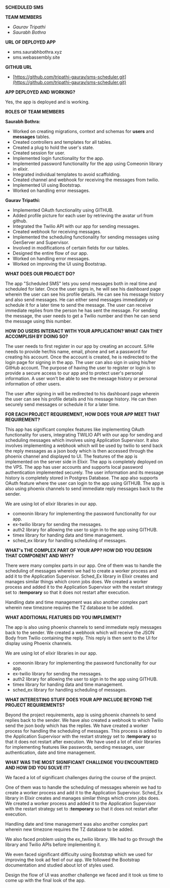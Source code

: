**SCHEDULED SMS**

**TEAM MEMBERS**

- _Gaurav Tripathi_
- _Saurabh Bothra_

**URL OF DEPLOYED APP**

- sms.saurabhbothra.xyz
- sms.webassembly.site

**GITHUB URL**

- [https://github.com/tripathi-gaurav/sms-scheduler.git](https://github.com/tripathi-gaurav/sms-scheduler.git)

**APP DEPLOYED AND WORKING?**

Yes, the app is deployed and is working.

**ROLES OF TEAM MEMBERS**

**Saurabh Bothra:**

- Worked on creating migrations, context and schemas for **users**
and **messages** tables.
- Created controllers and templates for all tables.
- Created a plug to hold the user&#39;s state.
- Created session for user.
- Implemented login functionality for the app.
- Implemented password functionality for the app using Comeonin
library in elixir.
- Integrated individual templates to avoid scaffolding.
- Created channel and webhook for receiving the messages from twilio.
- Implemented UI using Bootstrap.
- Worked on handling error messages.

**Gaurav Tripathi:**

- Implemented OAuth functionality using GITHUB.
- Added profile picture for each user by retrieving the avatar url
from github.
- Integrated the Twilio API with our app for sending messages.
- Created webhook for receiving messages.
- Implemented the scheduling functionality for sending messages using
GenServer and Supervisor.
- Involved in modifications of certain fields for our tables.
- Designed the entire flow of our app.
- Worked on handling error messages.
- Worked on improving the UI using Bootstrap.

**WHAT DOES OUR PROJECT DO?**

The app &quot;Scheduled SMS&quot; lets you send messages both in real
time and scheduled for later. Once the user signs in, he will see his
dashboard page wherein the user can see his profile details. He can
see his message history and also send messages. He can either send
messages immediately or schedule it for a later time to send the
message. The user can receive immediate replies from the person he
has sent the message. For sending the message, the user needs to get
a Twilio number and then he can send the message using this number.

**HOW DO USERS INTERACT WITH YOUR APPLICATION? WHAT CAN THEY
ACCOMPLISH BY DOING SO?**

The user needs to first register in our app by creating an account.
S/He needs to provide her/his name, email, phone and set a password
for creating his account. Once the account is created, he is
redirected to the login page for signing in the app. The user can
also sign in using his/her GitHub account. The purpose of having the
user to register or login is to provide a secure access to our app
and to protect user&#39;s personal information. A user won&#39;t be
able to see the message history or personal information of other
users.

The user after signing in will be redirected to his dashboard page
wherein the user can see his profile details and his message history.
He can then securely send messages or schedule it for a later time.

**FOR EACH PROJECT REQUIREMENT, HOW DOES YOUR APP MEET THAT
REQUIREMENT?**

This app has significant complex features like implementing OAuth
functionality for users, integrating TWILIO API with our app for
sending and scheduling messages which involves using Application
Supervisor. It also involves implementing a webhook which will be
used by twilio to send back the reply messages as a json body which
is then accessed through the phoenix channel and displayed to UI. The
features of the app is implemented on the server side in Elixir. The
app is completely deployed on the VPS. The app has user accounts and
supports local password authentication implemented securely. The user
information and its message history is completely stored in Postgres
Database. The app also supports OAuth feature where the user can
login to the app using GITHUB. The app is also using phoenix channels
to send immediate reply messages back to the sender.

We are using lot of elixir libraries in our app.

- comeonin library for implementing the password functionality for
our app.
- ex-twilio library for sending the messages.
- auth2 library for allowing the user to sign in to the app using
GITHUB.
- timex library for handing data and time management.
- sched\_ex library for handling scheduling of messages.

**WHAT&#39;s THE COMPLEX PART OF YOUR APP? HOW DID YOU DESIGN THAT
COMPONENT AND WHY?**

There were many complex parts in our app. One of them was to handle
the scheduling of messages wherein we had to create a worker process
and add it to the Application Supervisor. Sched\_Ex library in Elixir
creates and manages similar things which cronn jobs does. We created
a worker process and added it to the Application Supervisor with the
restart strategy set to **:temporary** so that it does not restart
after execution.

Handling date and time management was also another complex part
wherein new timezone requires the TZ database to be added.

**WHAT ADDITIONAL FEATURES DID YOU IMPLEMENT?**

The app is also using phoenix channels to send immediate reply
messages back to the sender. We created a webhook which will receive
the JSON Body from Twilio containing the reply. This reply is then
sent to the UI for display using Phoenix channels.

We are using lot of elixir libraries in our app.

- comeonin library for implementing the password functionality for
our app.
- ex-twilio library for sending the messages.
- auth2 library for allowing the user to sign in to the app using
GITHUB.
- timex library for handing data and time management.
- sched\_ex library for handling scheduling of messages.

**WHAT INTERESTING STUFF DOES YOUR APP INCLUDE BEYOND THE PROJECT
REQUIREMENTS?**

Beyond the project requirements, app is using phoenix channels to
send replies back to the sender. We have also created a webhook to
which Twilio send the json body which has the replies. We have
created a worker process for handling the scheduling of messages.
This process is added to the Application Supervisor with the restart
strategy set to **:temporary** so that it does not restart after
execution. We have used a lot of elixir libraries for implementing
features like passwords, sending messages, user authentication, date
and time management.



**WHAT WAS THE MOST SIGNIFICANT CHALLENGE YOU ENCOUNTERED AND HOW DID
YOU SOLVE IT?**

We faced a lot of significant challenges during the course of the
project.

One of them was to handle the scheduling of messages wherein we had
to create a worker process and add it to the Application Supervisor.
Sched\_Ex library in Elixir creates and manages similar things which
cronn jobs does. We created a worker process and added it to the
Application Supervisor with the restart strategy set to
**:temporary** so that it does not restart after execution.

Handling date and time management was also another complex part
wherein new timezone requires the TZ database to be added.

We also faced problem using the ex\_twilio library. We had to go
through the library and Twilio APIs before implementing it.

We even faced significant difficulty using Bootstrap which we used
for improving the look ad feel of our app. We followed the Bootstrap
documentation and studied about lot of styles used.

Design the flow of UI was another challenge we faced and it took us
time to come up with the final look of the app.
